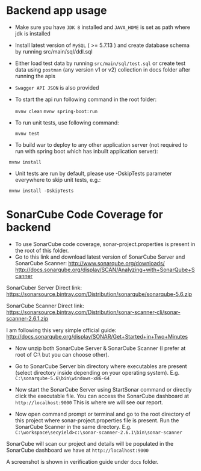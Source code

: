 # Backend app usage

- Make sure you have `JDK 8` installed and `JAVA_HOME` is set as path where jdk is installed
- Install latest version of `MySQL` ( >= 5.7.13 ) and create database schema by running src/main/sql/ddl.sql
- Either load test data by running `src/main/sql/test.sql` or create test data using `postman` (any version v1 or v2) collection in docs folder after running the apis
- `Swagger API JSON` is also provided
- To start the api run following command in the root folder:
	
	```mvnw clean```
	```mvnw spring-boot:run```
	
- To run unit tests, use following command:

	```mvnw test```
	
-	To build war to deploy to any other application server (not required to run with spring boot which has inbuilt application server):

```	mvnw install```

- Unit tests are run by default, please use -DskipTests parameter everywhere to skip unit tests, e.g.:

```	mvnw install -DskipTests```

# SonarCube Code Coverage for backend

- To use SonarCube code coverage, sonar-project.properties is present in the root of this folder.
- Go to this link and download latest version of SonarCube Server and SonarCube Scanner:
http://www.sonarqube.org/downloads/
http://docs.sonarqube.org/display/SCAN/Analyzing+with+SonarQube+Scanner

SonarCuber Server Direct link:
https://sonarsource.bintray.com/Distribution/sonarqube/sonarqube-5.6.zip

SonarCube Scanner Direct link:
https://sonarsource.bintray.com/Distribution/sonar-scanner-cli/sonar-scanner-2.6.1.zip

I am following this very simple official guide:
http://docs.sonarqube.org/display/SONAR/Get+Started+in+Two+Minutes

- Now unzip both SonarCube Server & SonarCube Scanner (I prefer at root of C:\ but you can choose other).

- Go to SonarCube Server bin directory where executables are present (select directory inside depending on your operating system).
E.g. `C:\sonarqube-5.6\bin\windows-x86-64`

- Now start the SonarCube Server using StartSonar command or directly click the executable file. You can access the SonarCube dashboard at `http://localhost:9000`
This is where we will see our report.

- Now open command prompt or terminal and go to the root directory of this project where sonar-project.properties file is present. Run the SonarCube Scanner in the same directory.
E.g. `C:\workspace\secyield>c:\sonar-scanner-2.6.1\bin\sonar-scanner`

SonarCube will scan our project and details will be populated in the SonarCube dashboard we have at `http://localhost:9000`

A screenshot is shown in verification guide under `docs` folder.